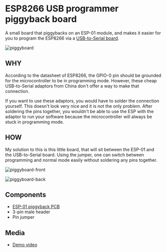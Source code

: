 # ESP8266 USB programmer piggyback board
A small board that piggybacks on an ESP-01 module, and makes it easier for you to program the ESP8266 via a [USB-to-Serial board](https://i.imgur.com/NQs8db6.jpg).

![piggyboard](https://i.imgur.com/TKHBqHe.jpg)

## WHY
According to the datasheet of ESP8266, the GPIO-0 pin should be grounded for the microcontroller to be in programming mode. However, these cheap USB-to-Serial adaptors from China don't offer a way to make that connection.

If you want to use these adaptors, you would have to solder the connection yourself. This doesn't look very nice and it is not the only problem. After soldering the pins together, you wouldn't be able to use the ESP with the adaptor to run your software because the microcontroller will always be stuck in programming mode.

## HOW
My solution to this is this little board, that will sit between the ESP-01 and the USB-to-Serial board. Using the jumper, one can switch between programming and normal mode easily without soldering any pins together.

![piggyboard-front](https://i.imgur.com/hTqsSaa.png)

![piggyboard-back](https://i.imgur.com/F8ppUlS.png)

## Components
* [ESP-01 piggyback PCB](https://oshpark.com/shared_projects/A7Z1UCeJ)
* 3-pin male header
* Pin jumper

## Media
* [Demo video](https://youtu.be/fUgga0gxCAw)

